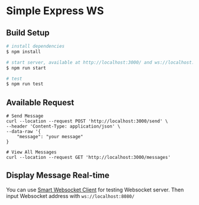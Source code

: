 # Simple Express WS

## Build Setup

``` bash
# install dependencies
$ npm install

# start server, available at http://localhost:3000/ and ws://localhost:8080/
$ npm run start

# test
$ npm run test

```

## Available Request
```
# Send Message
curl --location --request POST 'http://localhost:3000/send' \
--header 'Content-Type: application/json' \
--data-raw '{
	"message": "your message"
}

# View All Messages
curl --location --request GET 'http://localhost:3000/messages'

```

## Display Message Real-time
You can use [Smart Websocket Client](http://crysislinux.github.io/smart_websocket_client/) for testing Websocket server.
Then input Websocket address with `ws://localhost:8080/`